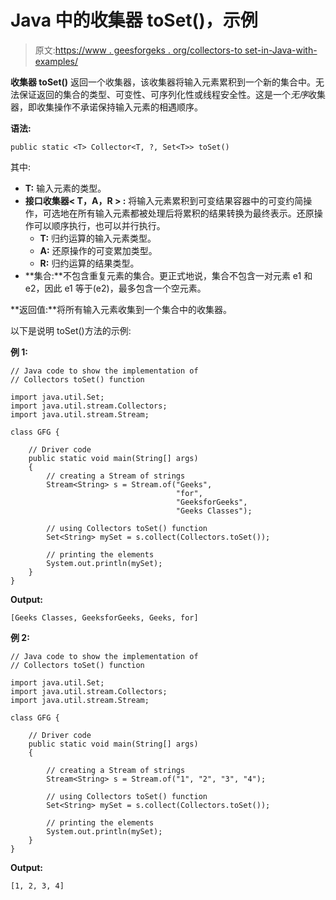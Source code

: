 # Java 中的收集器 toSet()，示例

> 原文:[https://www . geesforgeks . org/collectors-to set-in-Java-with-examples/](https://www.geeksforgeeks.org/collectors-toset-in-java-with-examples/)

**收集器 toSet()** 返回一个收集器，该收集器将输入元素累积到一个新的集合中。无法保证返回的集合的类型、可变性、可序列化性或线程安全性。这是一个*无序*收集器，即收集操作不承诺保持输入元素的相遇顺序。

**语法:**

```
public static <T> Collector<T, ?, Set<T>> toSet()

```

其中:

*   **T:** 输入元素的类型。
*   **接口收集器< T，A，R > :** 将输入元素累积到可变结果容器中的可变约简操作，可选地在所有输入元素都被处理后将累积的结果转换为最终表示。还原操作可以顺序执行，也可以并行执行。
    *   **T:** 归约运算的输入元素类型。
    *   **A:** 还原操作的可变累加类型。
    *   **R:** 归约运算的结果类型。
*   **集合:**不包含重复元素的集合。更正式地说，集合不包含一对元素 e1 和 e2，因此 e1 等于(e2)，最多包含一个空元素。

**返回值:**将所有输入元素收集到一个集合中的收集器。

以下是说明 toSet()方法的示例:

**例 1:**

```
// Java code to show the implementation of
// Collectors toSet() function

import java.util.Set;
import java.util.stream.Collectors;
import java.util.stream.Stream;

class GFG {

    // Driver code
    public static void main(String[] args)
    {
        // creating a Stream of strings
        Stream<String> s = Stream.of("Geeks",
                                     "for",
                                     "GeeksforGeeks",
                                     "Geeks Classes");

        // using Collectors toSet() function
        Set<String> mySet = s.collect(Collectors.toSet());

        // printing the elements
        System.out.println(mySet);
    }
}
```

**Output:**

```
[Geeks Classes, GeeksforGeeks, Geeks, for]

```

**例 2:**

```
// Java code to show the implementation of
// Collectors toSet() function

import java.util.Set;
import java.util.stream.Collectors;
import java.util.stream.Stream;

class GFG {

    // Driver code
    public static void main(String[] args)
    {

        // creating a Stream of strings
        Stream<String> s = Stream.of("1", "2", "3", "4");

        // using Collectors toSet() function
        Set<String> mySet = s.collect(Collectors.toSet());

        // printing the elements
        System.out.println(mySet);
    }
}
```

**Output:**

```
[1, 2, 3, 4]

```